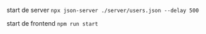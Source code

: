 start de server
`npx json-server ./server/users.json --delay 500`

start de frontend
`npm run start`